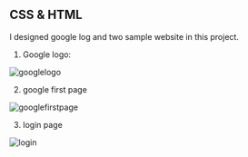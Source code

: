 ## CSS & HTML

I designed google log and two sample website in this project.


1. Google logo:


![googlelogo](https://github.com/javadnematollahi/Website/assets/86910174/47f32d26-280d-49c3-a3f0-d3486b1cc8f0)



2. google first page


![googlefirstpage](https://github.com/javadnematollahi/Website/assets/86910174/553dfad1-d0fe-4526-aa1f-98697f0a0238)



3. login page


![login](https://github.com/javadnematollahi/Website/assets/86910174/ffdc0365-a655-474c-aec4-251de5604ea5)
